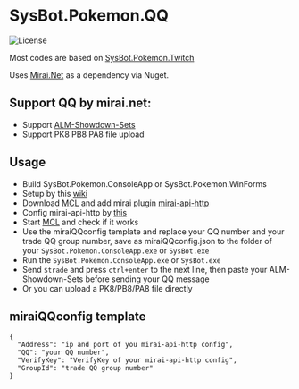 # SysBot.Pokemon.QQ
![License](https://img.shields.io/badge/License-AGPLv3-blue.svg)

Most codes are based on [SysBot.Pokemon.Twitch](https://github.com/kwsch/SysBot.NET/tree/master/SysBot.Pokemon.Twitch)

Uses [Mirai.Net](https://github.com/SinoAHpx/Mirai.Net) as a dependency via Nuget.

## Support QQ by mirai.net:
- Support [ALM-Showdown-Sets](https://github.com/architdate/PKHeX-Plugins/wiki/ALM-Showdown-Sets)
- Support PK8 PB8 PA8 file upload

## Usage
- Build SysBot.Pokemon.ConsoleApp or SysBot.Pokemon.WinForms
- Setup by this [wiki](https://github.com/kwsch/SysBot.NET/wiki/Bot-Startup-Details)
- Download [MCL](https://github.com/iTXTech/mirai-console-loader) and add mirai plugin [mirai-api-http](https://github.com/project-mirai/mirai-api-http)
- Config mirai-api-http by [this](https://github.com/project-mirai/mirai-api-http/blob/master/README.md)
- Start [MCL](https://github.com/iTXTech/mirai-console-loader) and check if it works
- Use the miraiQQconfig template and replace your QQ number and your trade QQ group number, save as miraiQQconfig.json to the folder of your `SysBot.Pokemon.ConsoleApp.exe` or `SysBot.exe`
- Run the `SysBot.Pokemon.ConsoleApp.exe` or `SysBot.exe`
- Send `$trade` and press `ctrl+enter` to the next line, then paste your ALM-Showdown-Sets before sending your QQ message
- Or you can upload a PK8/PB8/PA8 file directly

## miraiQQconfig template
```
{
  "Address": "ip and port of you mirai-api-http config",
  "QQ": "your QQ number",
  "VerifyKey": "VerifyKey of your mirai-api-http config",
  "GroupId": "trade QQ group number"
}
```
